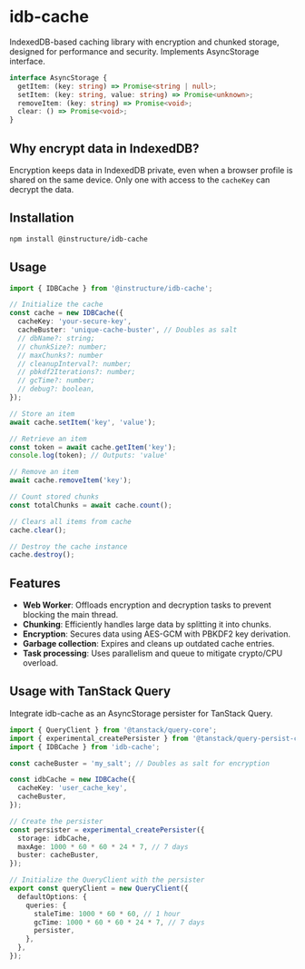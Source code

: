 # idb-cache

IndexedDB-based caching library with encryption and chunked storage, designed for performance and security. Implements AsyncStorage interface.

```typescript
interface AsyncStorage {
  getItem: (key: string) => Promise<string | null>;
  setItem: (key: string, value: string) => Promise<unknown>;
  removeItem: (key: string) => Promise<void>;
  clear: () => Promise<void>;
}
```

## Why encrypt data in IndexedDB?

Encryption keeps data in IndexedDB private, even when a browser profile is shared on the same device. Only one with access to the `cacheKey` can decrypt the data.

## Installation

```bash
npm install @instructure/idb-cache
```

## Usage

```typescript
import { IDBCache } from '@instructure/idb-cache';

// Initialize the cache
const cache = new IDBCache({
  cacheKey: 'your-secure-key',
  cacheBuster: 'unique-cache-buster', // Doubles as salt
  // dbName?: string;
  // chunkSize?: number;
  // maxChunks?: number
  // cleanupInterval?: number;
  // pbkdf2Iterations?: number;
  // gcTime?: number;
  // debug?: boolean,
});

// Store an item
await cache.setItem('key', 'value');

// Retrieve an item
const token = await cache.getItem('key');
console.log(token); // Outputs: 'value'

// Remove an item
await cache.removeItem('key');

// Count stored chunks
const totalChunks = await cache.count();

// Clears all items from cache
cache.clear();

// Destroy the cache instance
cache.destroy();
```

## Features

- **Web Worker**: Offloads encryption and decryption tasks to prevent blocking the main thread.
- **Chunking**: Efficiently handles large data by splitting it into chunks.
- **Encryption**: Secures data using AES-GCM with PBKDF2 key derivation.
- **Garbage collection**: Expires and cleans up outdated cache entries.
- **Task processing**: Uses parallelism and queue to mitigate crypto/CPU overload.

## Usage with TanStack Query

Integrate idb-cache as an AsyncStorage persister for TanStack Query.

```typescript
import { QueryClient } from '@tanstack/query-core';
import { experimental_createPersister } from '@tanstack/query-persist-client-core';
import { IDBCache } from 'idb-cache';

const cacheBuster = 'my_salt'; // Doubles as salt for encryption

const idbCache = new IDBCache({
  cacheKey: 'user_cache_key',
  cacheBuster,
});

// Create the persister
const persister = experimental_createPersister({
  storage: idbCache,
  maxAge: 1000 * 60 * 60 * 24 * 7, // 7 days
  buster: cacheBuster,
});

// Initialize the QueryClient with the persister
export const queryClient = new QueryClient({
  defaultOptions: {
    queries: {
      staleTime: 1000 * 60 * 60, // 1 hour
      gcTime: 1000 * 60 * 60 * 24 * 7, // 7 days
      persister,
    },
  },
});
```
